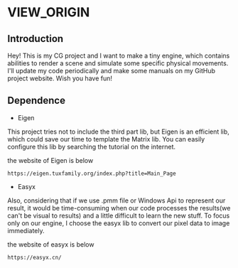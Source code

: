 # VIEW_ORIGIN
## Introduction
Hey! This is my CG project and I want to make a tiny engine, which contains abilities to render a scene and simulate some specific physical movements.
I'll update my code periodically and make some manuals on my GitHub project website.
Wish you have fun!

## Dependence 

- Eigen

This project tries not to include the third part lib, but Eigen is an efficient lib, which could save our time to template the Matrix lib. You can easily configure this lib by searching the tutorial on the internet.

the website of Eigen is below
```
https://eigen.tuxfamily.org/index.php?title=Main_Page
```
- Easyx

Also, considering that if we use .pmm file or Windows Api to represent our result, it would be time-consuming when our code processes the results(we can't be  visual to results) and a little difficult to learn the new stuff. To focus only on our engine, I choose the easyx lib to convert our pixel data to image immediately. 

the website of easyx is below
```
https://easyx.cn/
```
